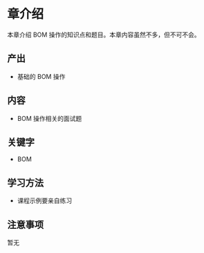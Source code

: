 # 章介绍

本章介绍 BOM 操作的知识点和题目。本章内容虽然不多，但不可不会。

## 产出

- 基础的 BOM 操作

## 内容

- BOM 操作相关的面试题 

## 关键字

- BOM

## 学习方法

- 课程示例要亲自练习

## 注意事项

暂无